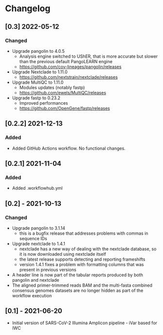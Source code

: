 # Changelog

## [0.3] 2022-05-12

### Changed

- Upgrade pangolin to 4.0.5
  - Analysis engine switched to UShER, that is more accurate but slower than the previous default PangoLEARN engine
  - https://github.com/cov-lineages/pangolin/releases
- Upgrade Nextclade to 1.11.0
  - https://github.com/nextstrain/nextclade/releases
- Upgrade MultiQC to 1.11.0
  - Modules updates (notably fastp)
  - https://github.com/ewels/MultiQC/releases
- Upgrade fastp to 0.23.2
  - Improved performances
  - https://github.com/OpenGene/fastp/releases

## [0.2.2] 2021-12-13

### Added
- Added GitHub Actions workflow. No functional changes.

## [0.2.1] 2021-11-04

### Added
- Added .workflowhub.yml

## [0.2] - 2021-10-13

### Changed

- Upgrade pangolin to 3.1.14 
  - this is a bugfix release that addresses problems with commas in sequence IDs
- Upgrade nextclade to 1.4.1
  - nextclade has a new way of dealing with the nextclade database, so it is now downloaded using nextclade itself
  - the latest release supports detecting and reporting frameshifts
  - version 1.4.1 fixes a problem with formatting columns that was present in previous versions
- A header line is now part of the tabular reports produced by both pangolin and nextclade
- The aligned primer-trimmed reads BAM and the multi-fasta combined consensus genomes datasets are no longer hidden as part of the workflow execution

## [0.1] - 2021-06-20

- Initial version of SARS-CoV-2 Illumina Amplicon pipeline - iVar based for IWC
